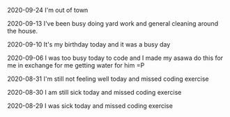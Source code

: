 2020-09-24 I'm out of town

2020-09-13 I've been busy doing yard work and general cleaning around the house.


2020-09-10
It's my birthday today and it was a busy day

2020-09-06
I was too busy today to code and I made my asawa do this for me in exchange for me getting water for him =P

2020-08-31
I'm still not feeling well today and missed coding exercise

2020-08-30
I am still sick today and missed coding exercise

2020-08-29
I was sick today and missed coding exercise
